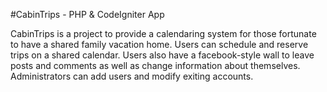 #CabinTrips - PHP & CodeIgniter App

CabinTrips is a project to provide a calendaring system for those fortunate to have a shared family vacation home. Users can schedule and reserve trips on a shared calendar. Users also have a facebook-style wall to leave posts and comments as well as change information about themselves. Administrators can add users and modify exiting accounts.



